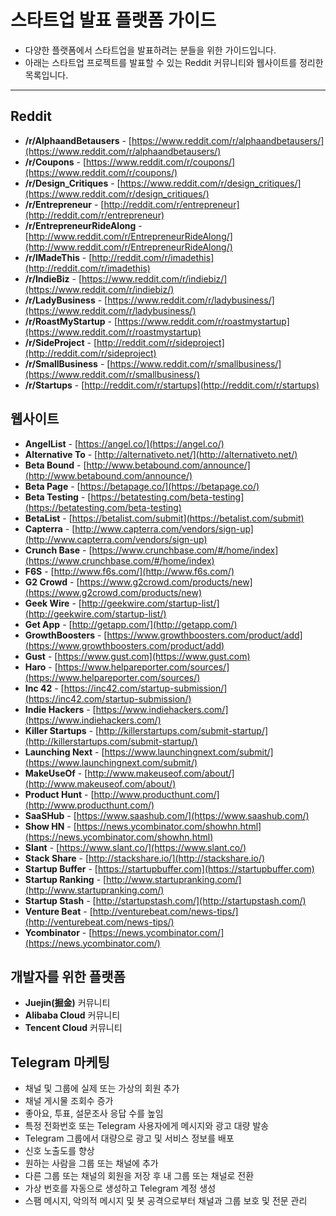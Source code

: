 # 스타트업 발표 플랫폼 가이드

- 다양한 플랫폼에서 스타트업을 발표하려는 분들을 위한 가이드입니다.  
- 아래는 스타트업 프로젝트를 발표할 수 있는 Reddit 커뮤니티와 웹사이트를 정리한 목록입니다.
---
## **Reddit**
- **/r/AlphaandBetausers** - [https://www.reddit.com/r/alphaandbetausers/](https://www.reddit.com/r/alphaandbetausers/)  
- **/r/Coupons** - [https://www.reddit.com/r/coupons/](https://www.reddit.com/r/coupons/)  
- **/r/Design_Critiques** - [https://www.reddit.com/r/design_critiques/](https://www.reddit.com/r/design_critiques/)  
- **/r/Entrepreneur** - [http://reddit.com/r/entrepreneur](http://reddit.com/r/entrepreneur)  
- **/r/EntrepreneurRideAlong** - [http://www.reddit.com/r/EntrepreneurRideAlong/](http://www.reddit.com/r/EntrepreneurRideAlong/)  
- **/r/IMadeThis** - [http://reddit.com/r/imadethis](http://reddit.com/r/imadethis)  
- **/r/IndieBiz** - [https://www.reddit.com/r/indiebiz/](https://www.reddit.com/r/indiebiz/)  
- **/r/LadyBusiness** - [https://www.reddit.com/r/ladybusiness/](https://www.reddit.com/r/ladybusiness/)  
- **/r/RoastMyStartup** - [https://www.reddit.com/r/roastmystartup](https://www.reddit.com/r/roastmystartup)  
- **/r/SideProject** - [http://reddit.com/r/sideproject](http://reddit.com/r/sideproject)  
- **/r/SmallBusiness** - [https://www.reddit.com/r/smallbusiness/](https://www.reddit.com/r/smallbusiness/)  
- **/r/Startups** - [http://reddit.com/r/startups](http://reddit.com/r/startups)  
## **웹사이트**
- **AngelList** - [https://angel.co/](https://angel.co/)  
- **Alternative To** - [http://alternativeto.net/](http://alternativeto.net/)  
- **Beta Bound** - [http://www.betabound.com/announce/](http://www.betabound.com/announce/)  
- **Beta Page** - [https://betapage.co/](https://betapage.co/)  
- **Beta Testing** - [https://betatesting.com/beta-testing](https://betatesting.com/beta-testing)  
- **BetaList** - [https://betalist.com/submit](https://betalist.com/submit)  
- **Capterra** - [http://www.capterra.com/vendors/sign-up](http://www.capterra.com/vendors/sign-up)  
- **Crunch Base** - [https://www.crunchbase.com/#/home/index](https://www.crunchbase.com/#/home/index)  
- **F6S** - [http://www.f6s.com/](http://www.f6s.com/)  
- **G2 Crowd** - [https://www.g2crowd.com/products/new](https://www.g2crowd.com/products/new)  
- **Geek Wire** - [http://geekwire.com/startup-list/](http://geekwire.com/startup-list/)  
- **Get App** - [http://getapp.com/](http://getapp.com/)  
- **GrowthBoosters** - [https://www.growthboosters.com/product/add](https://www.growthboosters.com/product/add)  
- **Gust** - [https://www.gust.com](https://www.gust.com)  
- **Haro** - [https://www.helpareporter.com/sources/](https://www.helpareporter.com/sources/)  
- **Inc 42** - [https://inc42.com/startup-submission/](https://inc42.com/startup-submission/)  
- **Indie Hackers** - [https://www.indiehackers.com/](https://www.indiehackers.com/)  
- **Killer Startups** - [http://killerstartups.com/submit-startup/](http://killerstartups.com/submit-startup/)  
- **Launching Next** - [https://www.launchingnext.com/submit/](https://www.launchingnext.com/submit/)  
- **MakeUseOf** - [http://www.makeuseof.com/about/](http://www.makeuseof.com/about/)  
- **Product Hunt** - [http://www.producthunt.com/](http://www.producthunt.com/)  
- **SaaSHub** - [https://www.saashub.com/](https://www.saashub.com/)  
- **Show HN** - [https://news.ycombinator.com/showhn.html](https://news.ycombinator.com/showhn.html)  
- **Slant** - [https://www.slant.co/](https://www.slant.co/)  
- **Stack Share** - [http://stackshare.io/](http://stackshare.io/)  
- **Startup Buffer** - [https://startupbuffer.com](https://startupbuffer.com)  
- **Startup Ranking** - [http://www.startupranking.com/](http://www.startupranking.com/)  
- **Startup Stash** - [http://startupstash.com/](http://startupstash.com/)  
- **Venture Beat** - [http://venturebeat.com/news-tips/](http://venturebeat.com/news-tips/)  
- **Ycombinator** - [https://news.ycombinator.com/](https://news.ycombinator.com/)  
## **개발자를 위한 플랫폼**
- **Juejin(掘金)** 커뮤니티  
- **Alibaba Cloud** 커뮤니티  
- **Tencent Cloud** 커뮤니티  
## **Telegram 마케팅**
- 채널 및 그룹에 실제 또는 가상의 회원 추가  
- 채널 게시물 조회수 증가  
- 좋아요, 투표, 설문조사 응답 수를 높임  
- 특정 전화번호 또는 Telegram 사용자에게 메시지와 광고 대량 발송  
- Telegram 그룹에서 대량으로 광고 및 서비스 정보를 배포  
- 신호 노출도를 향상  
- 원하는 사람을 그룹 또는 채널에 추가  
- 다른 그룹 또는 채널의 회원을 저장 후 내 그룹 또는 채널로 전환  
- 가상 번호를 자동으로 생성하고 Telegram 계정 생성  
- 스팸 메시지, 악의적 메시지 및 봇 공격으로부터 채널과 그룹 보호 및 전문 관리  